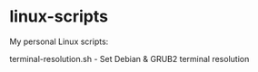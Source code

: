 linux-scripts
=============

My personal Linux scripts:

terminal-resolution.sh - Set Debian & GRUB2 terminal resolution

